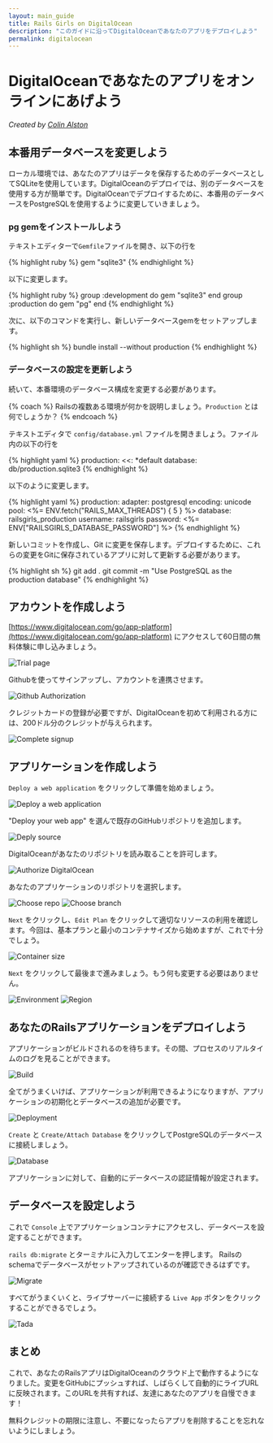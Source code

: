 ```yaml
---
layout: main_guide
title: Rails Girls on DigitalOcean
description: "このガイドに沿ってDigitalOceanであなたのアプリをデプロイしよう"
permalink: digitalocean
---
```


# DigitalOceanであなたのアプリをオンラインにあげよう

*Created by [Colin Alston](https://github.com/calston)*

## 本番用データベースを変更しよう

ローカル環境では、あなたのアプリはデータを保存するためのデータベースとしてSQLiteを使用しています。DigitalOceanのデプロイでは、別のデータベースを使用する方が簡単です。DigitalOceanでデプロイするために、本番用のデータベースをPostgreSQLを使用するように変更していきましょう。

### pg gemをインストールしよう

テキストエディターで`Gemfile`ファイルを開き、以下の行を

{% highlight ruby %}
gem "sqlite3"
{% endhighlight %}

以下に変更します。

{% highlight ruby %}
group :development do
  gem "sqlite3"
end
group :production do
  gem "pg"
end
{% endhighlight %}

次に、以下のコマンドを実行し、新しいデータベースgemをセットアップします。

{% highlight sh %}
bundle install --without production
{% endhighlight %}

### データベースの設定を更新しよう

続いて、本番環境のデータベース構成を変更する必要があります。

{% coach %}
Railsの複数ある環境が何かを説明しましょう。`Production` とは何でしょうか？
{% endcoach %}

テキストエディタで `config/database.yml` ファイルを開きましょう。ファイル内の以下の行を

{% highlight yaml %}
production:
  <<: *default
  database: db/production.sqlite3
{% endhighlight %}

以下のように変更します。

{% highlight yaml %}
production:
  adapter: postgresql
  encoding: unicode
  pool: <%= ENV.fetch("RAILS_MAX_THREADS") { 5 } %>
  database: railsgirls_production
  username: railsgirls
  password: <%= ENV["RAILSGIRLS_DATABASE_PASSWORD"] %>
{% endhighlight %}

新しいコミットを作成し、Git に変更を保存します。デプロイするために、これらの変更をGitに保存されているアプリに対して更新する必要があります。

{% highlight sh %}
git add .
git commit -m "Use PostgreSQL as the production database"
{% endhighlight %}

## アカウントを作成しよう

[https://www.digitalocean.com/go/app-platform](https://www.digitalocean.com/go/app-platform) にアクセスして60日間の無料体験に申し込みましょう。

![Trial page](/images/digitalocean/1.png)

Githubを使ってサインアップし、アカウントを連携させます。

![Github Authorization](/images/digitalocean/githuboauth.png)

クレジットカードの登録が必要ですが、DigitalOceanを初めて利用される方には、200ドル分のクレジットが与えられます。

![Complete signup](/images/digitalocean/2.png)

## アプリケーションを作成しよう

`Deploy a web application` をクリックして準備を始めましょう。

![Deploy a web application](/images/digitalocean/create-app-1.png)

"Deploy your web app" を選んで既存のGitHubリポジトリを追加します。

![Deply source](/images/digitalocean/create-app-2.png)

DigitalOceanがあなたのリポジトリを読み取ることを許可します。

![Authorize DigitalOcean](/images/digitalocean/create-app-3.png)

あなたのアプリケーションのリポジトリを選択します。

![Choose repo](/images/digitalocean/create-app-4.png)
![Choose branch](/images/digitalocean/create-app-5.png)

`Next` をクリックし、`Edit Plan` をクリックして適切なリソースの利用を確認します。今回は、基本プランと最小のコンテナサイズから始めますが、これで十分でしょう。

![Container size](/images/digitalocean/create-app-7.png)

`Next` をクリックして最後まで進みましょう。もう何も変更する必要はありません。

![Environment](/images/digitalocean/create-app-8.png)
![Region](/images/digitalocean/create-app-9.png)

## あなたのRailsアプリケーションをデプロイしよう

アプリケーションがビルドされるのを待ちます。その間、プロセスのリアルタイムのログを見ることができます。

![Build](/images/digitalocean/building.png)

全てがうまくいけば、アプリケーションが利用できるようになりますが、アプリケーションの初期化とデータベースの追加が必要です。

![Deployment](/images/digitalocean/deploy.png)

`Create` と `Create/Attach Database` をクリックしてPostgreSQLのデータベースに接続しましょう。

![Database](/images/digitalocean/database.png)

アプリケーションに対して、自動的にデータベースの認証情報が設定されます。

## データベースを設定しよう
これで `Console` 上でアプリケーションコンテナにアクセスし、データベースを設定することができます。

`rails db:migrate` とターミナルに入力してエンターを押します。 Railsのschemaでデータベースがセットアップされているのが確認できるはずです。

![Migrate](/images/digitalocean/migrate.png)

すべてがうまくいくと、ライブサーバーに接続する `Live App` ボタンをクリックすることができるでしょう。

![Tada](/images/digitalocean/fin.png)

## まとめ

これで、あなたのRailsアプリはDigitalOceanのクラウド上で動作するようになりました。変更をGitHubにプッシュすれば、しばらくして自動的にライブURLに反映されます。このURLを共有すれば、友達にあなたのアプリを自慢できます！

無料クレジットの期限に注意し、不要になったらアプリを削除することを忘れないようにしましょう。
